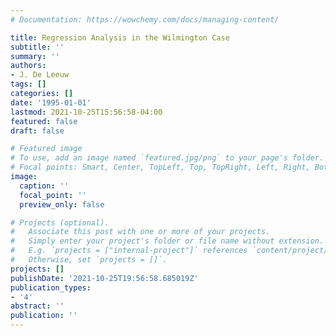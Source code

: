 ```yaml
---
# Documentation: https://wowchemy.com/docs/managing-content/

title: Regression Analysis in the Wilmington Case
subtitle: ''
summary: ''
authors:
- J. De Leeuw
tags: []
categories: []
date: '1995-01-01'
lastmod: 2021-10-25T15:56:58-04:00
featured: false
draft: false

# Featured image
# To use, add an image named `featured.jpg/png` to your page's folder.
# Focal points: Smart, Center, TopLeft, Top, TopRight, Left, Right, BottomLeft, Bottom, BottomRight.
image:
  caption: ''
  focal_point: ''
  preview_only: false

# Projects (optional).
#   Associate this post with one or more of your projects.
#   Simply enter your project's folder or file name without extension.
#   E.g. `projects = ["internal-project"]` references `content/project/deep-learning/index.md`.
#   Otherwise, set `projects = []`.
projects: []
publishDate: '2021-10-25T19:56:58.685019Z'
publication_types:
- '4'
abstract: ''
publication: ''
---
```


